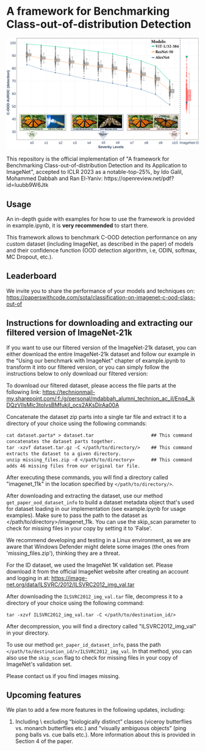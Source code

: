 # A framework for Benchmarking Class-out-of-distribution Detection
<p align="center">
  <img src="https://github.com/mdabbah/COOD_benchmarking/blob/main/degredation_graph_paper.png">
</p>
This repository is the official implementation of "A framework for Benchmarking Class-out-of-distribution Detection and its Application to ImageNet", accepted to ICLR 2023 as a notable-top-25%, by Ido Galil, Mohammed Dabbah and Ran El-Yaniv:
https://openreview.net/pdf?id=Iuubb9W6Jtk


## Usage
An in-depth guide with examples for how to use the framework is provided in example.ipynb, it is **very recommended** to start there.

This framework allows to benchmark C-OOD detection performance on any custom dataset (including ImageNet, as described in the paper) of models and their confidence function (OOD detection algorithm, i.e, ODIN, softmax, MC Dropout, etc.).

## Leaderboard
We invite you to share the performance of your models and techniques on:
https://paperswithcode.com/sota/classification-on-imagenet-c-ood-class-out-of

## Instructions for downloading and extracting our filtered version of ImageNet-21k
If you want to use our filtered version of the ImageNet-21k dataset, you can either download the entire ImageNet-21k dataset and follow our example in the "Using our benchmark with ImageNet" chapter of example.ipynb to transform it into our filtered version, or you can simply follow the instructions below to only download our filtered version:

To download our filtered dataset, please access the file parts at the following link:
https://technionmail-my.sharepoint.com/:f:/g/personal/mdabbah_alumni_technion_ac_il/Enq4_ikDQzVIlsMlc3toIvsBMfukjl_ocs2AKsDirAa00A

Concatenate the dataset zip parts into a single tar file and extract it to a directory of your choice using the following commands:

```
cat dataset.parta* > dataset.tar                     ## This command concatenates the dataset parts together.
tar -xzvf dataset.tar.gz -C </path/to/directory/>    ## This command extracts the dataset to a given directory.
unzip missing_files.zip -d </path/to/directory>      ## This command adds 46 missing files from our original tar file.
```

After executing these commands, you will find a directory called "imagenet_11k" in the location specified by `</path/to/directory/>`.

After downloading and extracting the dataset, use our method `get_paper_ood_dataset_info` to build a dataset metadata object that's used for dataset loading in our implementation (see example.ipynb for usage examples). 
Make sure to pass the path to the dataset as </path/to/directory>/imagenet_11k. 
You can use the skip_scan parameter to check for missing files in your copy by setting it to 'False'.

We recommend developing and testing in a Linux environment, as we are aware that Windows Defender might delete some images (the ones from 'missing_files.zip'), thinking they are a threat.

For the ID dataset, we used the ImageNet 1K validation set. Please download it from the official ImageNet website after creating an account and logging in at:
https://image-net.org/data/ILSVRC/2012/ILSVRC2012_img_val.tar

After downloading the `ILSVRC2012_img_val.tar` file, decompress it to a directory of your choice using the following command:

```
tar -xzvf ILSVRC2012_img_val.tar -C </path/to/destination_id/> 
```

After decompression, you will find a directory called "ILSVRC2012_img_val" in your directory.

To use our method `get_paper_id_dataset_info`, pass the path `</path/to/destination_id/>/ILSVRC2012_img_val`. In that method, you can also use the `skip_scan` flag to check for missing files in your copy of ImageNet's validation set.

Please contact us if you find images missing.


## Upcoming features
We plan to add a few more features in the following updates, including:

1. Including \ excluding “biologically distinct” classes (viceroy butterflies vs. monarch butterflies etc.) and “visually ambiguous objects” (ping pong balls vs. cue balls etc.). More information about this is provided in Section 4 of the paper.
